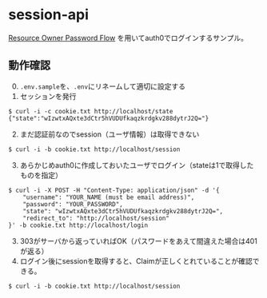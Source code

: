 # session-api
[Resource Owner Password Flow](https://auth0.com/docs/authorization/flows/resource-owner-password-flow) を用いてauth0でログインするサンプル。

## 動作確認
0. `.env.sample`を、`.env`にリネームして適切に設定する
1. セッションを発行
```shell
$ curl -i -c cookie.txt http://localhost/state
{"state":"wIzwtxAQxte3dCtr5hVUDUfkaqzkrdgkv288dytrJ2Q="}
```
2. まだ認証前なのでsession（ユーザ情報）は取得できない
```shell
$ curl -i -b cookie.txt http://localhost/session
```
3. あらかじめauth0に作成しておいたユーザでログイン（stateは1で取得したものを指定）
```shell
$ curl -i -X POST -H "Content-Type: application/json" -d '{
    "username": "YOUR_NAME (must be email address)",
    "password": "YOUR_PASSWORD",
    "state": "wIzwtxAQxte3dCtr5hVUDUfkaqzkrdgkv288dytrJ2Q=",
    "redirect_to": "http://localhost/session"
}' -b cookie.txt http://localhost/login
```
3. 303がサーバから返っていればOK（パスワードをあえて間違えた場合は401が返る）
4. ログイン後にsessionを取得すると、Claimが正しくとれていることが確認できる。
```shell
$ curl -i -b cookie.txt http://localhost/session
```